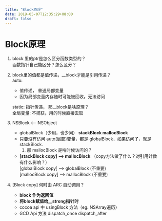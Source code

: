 ```yaml
---
title: "Block原理"
date: 2019-05-07T12:35:29+08:00
draft: false
---  
```


# Block原理


1. block 里的ptr是怎么区分函数类型的？   
	函数指针自己能区分？怎么区分？ 

2. block里的值都是值传递，\__block才能是引用传递？   
	auto:  
	* 值传递， 普通局部变量  
	* 因为局部变量内存随时可能被回收，无法访问  
	
	static: 指针传递， 那\__block是啥原理？  
	全局变量: 不捕获，用的时候直接去取

3. NSBlock <-- NSObject   
   * globalBlock（少用，也少问） **stackBlock  mallocBlock** 
   * 只要没有访问 auto(局部)变量，都是 globalBlock，如果访问了，就是 stackBlock.  
     1. 那 mallocBlock 是啥时候访问的？
   * **[stackBlock copy] --> mallocBlock** （copy方法做了什么？对引用计数有什么影响？）  
   	    [globalBlock copy] --> globalBlock (不重要)  
   	    [mallocBlock copy] --> mallocBlock (不重要)

4. [Block copy] 何时由 ARC 自动调用？  
   * **block 作为返回值**  
   * **将block赋值给__strong指针时**  
   * cocoa api 中 usingBlock 方法（eg. NSArray遍历）
   * GCD Api 方法   dispatch\_once dispatch\_after
